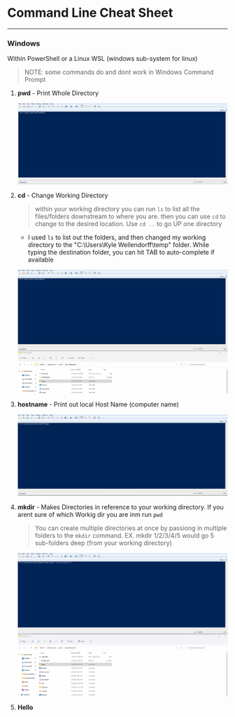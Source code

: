 # Command Line Cheat Sheet
---
### Windows
Within PowerShell or a Linux WSL (windows sub-system for linux) 
> NOTE: some commands do and dont work in Windows Command Prompt

1. **pwd** - Print Whole Directory
   
    ![pwd](Attachments/pwd.gif)

2. **cd** - Change Working Directory
   > within your working directory you can run `ls` to list all the files/folders downstream to where you are. then you can use `cd` to change to the desired location. Use `cd ..` to go UP one directory
   - I used `ls` to list out the folders, and then changed my working directory to the "C:\Users\Kyle Wellendorff\temp" folder. While typing the destination folder, you can hit TAB to auto-complete if available  
  

    ![cd](Attachments/cd.gif)

3. **hostname** - Print out local Host Name (computer name)

    ![hostname](Attachments/hostname.gif)

4. **mkdir** - Makes Directories in reference to your working directory. If you arent sure of which Workig dir you are inm run `pwd`
   >You can create multiple directories at once by passiong in multiple folders to the `mkdir` command. EX. mkdir 1/2/3/4/5 would go 5 sub-folders deep (from your working directory)

    ![mkdir](Attachments/mkdir.gif)


    
5. **Hello**